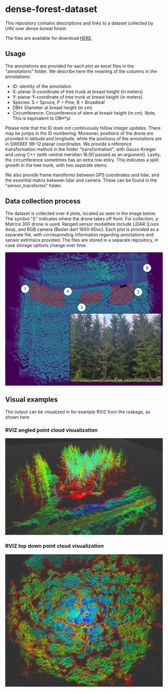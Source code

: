# dense-forest-dataset
This repository contains descriptions and links to a dataset collected by UAV over dense boreal forest. 

The files are available for download [HERE](https://huggingface.co/Alwaki/forest_dataset/tree/main).

## Usage
The annotations are provided for each plot as excel files in the "annotations" folder. We describe here the meaning of the columns in the annotations:

* ID: identity of the annotation
* X: planar X-coordinate of tree trunk at breast height (in meters)
* Y: planar Y-coordinate of tree trunk at breast height (in meters)
* Species: S = Spruce, P = Pine, B = Broadleaf
* DBH: Diameter at breast height (in cm)
* Circumference: Circumference of stem at breast height (in cm). Note, This is equivalent to DBH*pi


Please note that the ID does not continuously follow integer updates. There may be jumps in the ID numbering. Moreover, positions of the drone are provided in latitude and longitude, while the positions of the annotations are in SWEREF 99-12 planar coordinates. We provide a reference transformation method in the folder "transformation", with Gauss-Krieger and using C++ (with central meridian 18.00 passed as an argument). Lastly, the circumference sometimes has an extra row entry. This indicates a split growth in the tree trunk, with two separate stems.

We also provide frame transforms between GPS coordinates and lidar, and the essential matrix between lidar and camera. These can be found in the "sensor_transforms" folder.

## Data collection process
The dataset is collected over 4 plots, located as seen in the image below. The symbol "S" indicates where the drone takes off from. For collection, a Matrice 300 drone is used. Ranged sensor modalities include LiDAR (Livox Avia), and RGB camera (Basler dart 1600-60uc). Each plot is provided as a separate file, with corresponding information regarding annotations and sensor extrinsics provided. The files are stored in a separate repository, in case storage options change over time.

![survey-area](images/survey.png)

## Visual examples
The output can be visualized in for example RVIZ from the rosbags, as shown here

### RVIZ angled point cloud visualization
![view with road](images/pc_side.png)

### RVIZ top down point cloud visualization
![top](images/pc_top.png)
